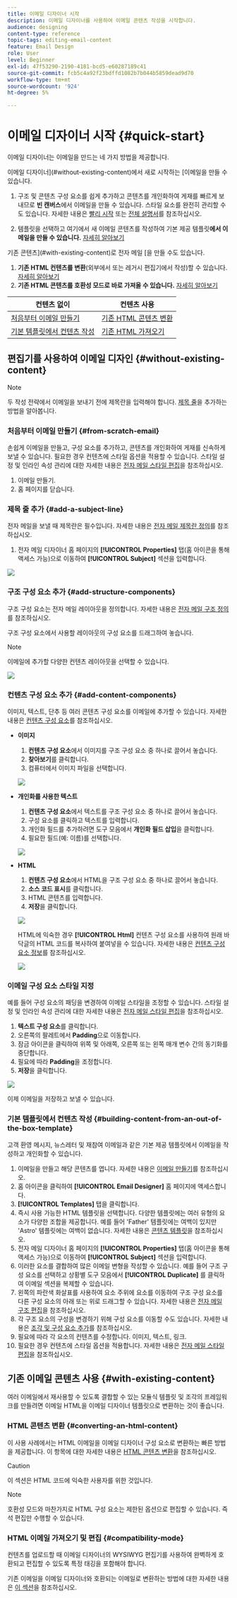 ```yaml
---
title: 이메일 디자이너 시작
description: 이메일 디자이너를 사용하여 이메일 콘텐츠 작성을 시작합니다.
audience: designing
content-type: reference
topic-tags: editing-email-content
feature: Email Design
role: User
level: Beginner
exl-id: 47f53290-2190-4181-bcd5-e60287189c41
source-git-commit: fcb5c4a92f23bdffd1082b7b044b5859dead9d70
workflow-type: tm+mt
source-wordcount: '924'
ht-degree: 5%

---
```


# 이메일 디자이너 시작 {#quick-start}

이메일 디자이너는 이메일을 만드는 네 가지 방법을 제공합니다.

이메일 디자이너](#without-existing-content)에서 새로 시작하는 [이메일을 만들 수 있습니다.

1. 구조 및 콘텐츠 구성 요소를 쉽게 추가하고 콘텐츠를 개인화하여 게재를 빠르게 보내므로 **빈 캔버스**&#x200B;에서 이메일을 만들 수 있습니다. 스타일 요소를 완전히 관리할 수도 있습니다. 자세한 내용은 [빨리 시작](#from-scratch-email) 또는 [전체 설명서](../../designing/using/designing-from-scratch.md#designing-an-email-content-from-scratch)를 참조하십시오.

1. 템플릿을 선택하고 여기에서 새 이메일 콘텐츠를 작성하여 기본 제공 템플릿&#x200B;**에서 이메일을 만들 수 있습니다.** [자세히 알아보기](#building-content-from-an-out-of-the-box-template)

기존 콘텐츠](#with-existing-content)로 전자 메일 [을 만들 수도 있습니다.

1. **기존 HTML 컨텐츠를 변환**(외부에서 또는 레거시 편집기에서 작성)할 수 있습니다. [자세히 알아보기](#converting-an-html-content)
1. **기존 HTML 콘텐츠를 호환성 모드로 바로 가져올 수 있습니다.** [자세히 알아보기](#compatibility-mode)

| 컨텐츠 없이 | 컨텐츠 사용 |
|---|---|
| [처음부터 이메일 만들기](#from-scratch-email) | [기존 HTML 콘텐츠 변환](#converting-an-html-content) |
| [기본 템플릿에서 컨텐츠 작성](#building-content-from-an-out-of-the-box-template) | [기존 HTML 가져오기](#compatibility-mode) |

## 편집기를 사용하여 이메일 디자인 {#without-existing-content}

>[!NOTE]
>
>두 작성 전략에서 이메일을 보내기 전에 제목란을 입력해야 합니다. [제목 줄](#add-a-subject-line)을 추가하는 방법을 알아봅니다.

### 처음부터 이메일 만들기 {#from-scratch-email}

손쉽게 이메일을 만들고, 구성 요소를 추가하고, 콘텐츠를 개인화하여 게재를 신속하게 보낼 수 있습니다. 필요한 경우 컨텐츠에 스타일 옵션을 적용할 수 있습니다. 스타일 설정 및 인라인 속성 관리에 대한 자세한 내용은 [전자 메일 스타일 편집](../../designing/using/styles.md)을 참조하십시오.

1. 이메일 만들기.
1. 홈 페이지를 닫습니다.

### 제목 줄 추가 {#add-a-subject-line}

전자 메일을 보낼 때 제목란은 필수입니다. 자세한 내용은 [전자 메일 제목란 정의](../../designing/using/subject-line.md)를 참조하십시오.

1. 전자 메일 디자이너 홈 페이지의 **[!UICONTROL Properties]** 탭(홈 아이콘을 통해 액세스 가능)으로 이동하여 **[!UICONTROL Subject]** 섹션을 입력합니다.

![](assets/subject-line-quick-start.png)

### 구조 구성 요소 추가 {#add-structure-components}

구조 구성 요소는 전자 메일 레이아웃을 정의합니다. 자세한 내용은 [전자 메일 구조 정의](../../designing/using/designing-from-scratch.md#defining-the-email-structure)를 참조하십시오.

구조 구성 요소에서 사용할 레이아웃의 구성 요소를 드래그하여 놓습니다.

>[!NOTE]
>
>이메일에 추가할 다양한 컨텐츠 레이아웃을 선택할 수 있습니다.

![](assets/structure-components-quick-start.png)

### 컨텐츠 구성 요소 추가 {#add-content-components}

이미지, 텍스트, 단추 등 여러 콘텐츠 구성 요소를 이메일에 추가할 수 있습니다. 자세한 내용은 [컨텐츠 구성 요소](../../designing/using/designing-from-scratch.md#about-content-components)를 참조하십시오.

* **이미지**

   1. **컨텐츠 구성 요소**&#x200B;에서 이미지를 구조 구성 요소 중 하나로 끌어서 놓습니다.
   1. **찾아보기**&#x200B;를 클릭합니다.
   1. 컴퓨터에서 이미지 파일을 선택합니다.

   ![](assets/browse-image-quick-start.png)

* **개인화를 사용한 텍스트**

   1. **컨텐츠 구성 요소**&#x200B;에서 텍스트를 구조 구성 요소 중 하나로 끌어서 놓습니다.
   1. 구성 요소를 클릭하고 텍스트를 입력합니다.
   1. 개인화 필드를 추가하려면 도구 모음에서 **개인화 필드 삽입**&#x200B;을 클릭합니다.
   1. 필요한 필드(예: 이름)를 선택합니다.

   ![](assets/edit-text-quick-start.png)

* **HTML**

   1. **컨텐츠 구성 요소**&#x200B;에서 HTML을 구조 구성 요소 중 하나로 끌어서 놓습니다.
   1. **소스 코드 표시**&#x200B;를 클릭합니다.
   1. HTML 콘텐츠를 입력합니다.
   1. **저장**&#x200B;을 클릭합니다.

   ![](assets/html-component-source-code.png)

   HTML에 익숙한 경우 **[!UICONTROL Html]** 컨텐츠 구성 요소를 사용하여 원래 바닥글의 HTML 코드를 복사하여 붙여넣을 수 있습니다. 자세한 내용은 [컨텐츠 구성 요소 정보](../../designing/using/designing-from-scratch.md#about-content-components)를 참조하십시오.

   ![](assets/des_loading_compatible_fragment_9.png)

### 이메일 구성 요소 스타일 지정

예를 들어 구성 요소의 패딩을 변경하여 이메일 스타일을 조정할 수 있습니다. 스타일 설정 및 인라인 속성 관리에 대한 자세한 내용은 [전자 메일 스타일 편집](../../designing/using/styles.md)을 참조하십시오.

1. **텍스트 구성 요소**&#x200B;를 클릭합니다.
1. 오른쪽의 팔레트에서 **Padding**&#x200B;으로 이동합니다.
1. 잠금 아이콘을 클릭하여 위쪽 및 아래쪽, 오른쪽 또는 왼쪽 매개 변수 간의 동기화를 중단합니다.
1. 필요에 따라 **Padding**&#x200B;을 조정합니다.
1. **저장**&#x200B;을 클릭합니다.

![](assets/padding-quick-start.png)

이제 이메일을 저장하고 보낼 수 있습니다.

### 기본 템플릿에서 컨텐츠 작성 {#building-content-from-an-out-of-the-box-template}

고객 환영 메시지, 뉴스레터 및 재참여 이메일과 같은 기본 제공 템플릿에서 이메일을 작성하고 개인화할 수 있습니다.

1. 이메일을 만들고 해당 콘텐츠를 엽니다. 자세한 내용은 [이메일 만들기](../../channels/using/creating-an-email.md)를 참조하십시오.
1. 홈 아이콘을 클릭하여 **[!UICONTROL Email Designer]** 홈 페이지에 액세스합니다.
1. **[!UICONTROL Templates]** 탭을 클릭합니다.
1. 즉시 사용 가능한 HTML 템플릿을 선택합니다.
다양한 템플릿에는 여러 유형의 요소가 다양한 조합을 제공합니다. 예를 들어 &#39;Father&#39; 템플릿에는 여백이 있지만 &#39;Astro&#39; 템플릿에는 여백이 없습니다. 자세한 내용은 [콘텐츠 템플릿](../../designing/using/using-reusable-content.md#content-templates)을 참조하십시오.
1. 전자 메일 디자이너 홈 페이지의 **[!UICONTROL Properties]** 탭(홈 아이콘을 통해 액세스 가능)으로 이동하여 **[!UICONTROL Subject]** 섹션을 입력합니다.
1. 이러한 요소를 결합하여 많은 이메일 변형을 작성할 수 있습니다. 예를 들어 구조 구성 요소를 선택하고 상황별 도구 모음에서 **[!UICONTROL Duplicate]** 를 클릭하여 이메일 섹션을 복제할 수 있습니다.
1. 왼쪽의 파란색 화살표를 사용하여 요소 주위에 요소를 이동하여 구조 구성 요소를 다른 구성 요소의 아래 또는 위로 드래그할 수 있습니다. 자세한 내용은 [전자 메일 구조 편집](../../designing/using/designing-from-scratch.md#defining-the-email-structure)을 참조하십시오.
1. 각 구조 요소의 구성을 변경하기 위해 구성 요소를 이동할 수도 있습니다. 자세한 내용은 [조각 및 구성 요소 추가](../../designing/using/designing-from-scratch.md#defining-the-email-structure)를 참조하십시오.
1. 필요에 따라 각 요소의 컨텐츠를 수정합니다. 이미지, 텍스트, 링크.
1. 필요한 경우 컨텐츠에 스타일 옵션을 적용합니다. 자세한 내용은 [전자 메일 스타일 편집](../../designing/using/styles.md)을 참조하십시오.

## 기존 이메일 콘텐츠 사용 {#with-existing-content}

여러 이메일에서 재사용할 수 있도록 결합할 수 있는 모듈식 템플릿 및 조각의 프레임워크를 만들려면 이메일 HTML을 이메일 디자이너 템플릿으로 변환하는 것이 좋습니다.

### HTML 콘텐츠 변환 {#converting-an-html-content}

이 사용 사례에서는 HTML 이메일을 이메일 디자이너 구성 요소로 변환하는 빠른 방법을 제공합니다. 이 항목에 대한 자세한 내용은 [HTML 콘텐츠 변환](../../designing/using/using-existing-content.md#converting-an-html-content)을 참조하십시오.

>[!CAUTION]
>
>이 섹션은 HTML 코드에 익숙한 사용자를 위한 것입니다.

>[!NOTE]
>
>호환성 모드와 마찬가지로 HTML 구성 요소는 제한된 옵션으로 편집할 수 있습니다. 즉석 편집만 수행할 수 있습니다.


### HTML 이메일 가져오기 및 편집 {#compatibility-mode}

컨텐츠를 업로드할 때 이메일 디자이너의 WYSIWYG 편집기를 사용하여 완벽하게 호환되고 편집할 수 있도록 특정 태깅을 포함해야 합니다.

기존 이메일을 이메일 디자이너와 호환되는 이메일로 변환하는 방법에 대한 자세한 내용은 [이 섹션](../../designing/using/using-existing-content.md#compatibility-mode)을 참조하십시오.
